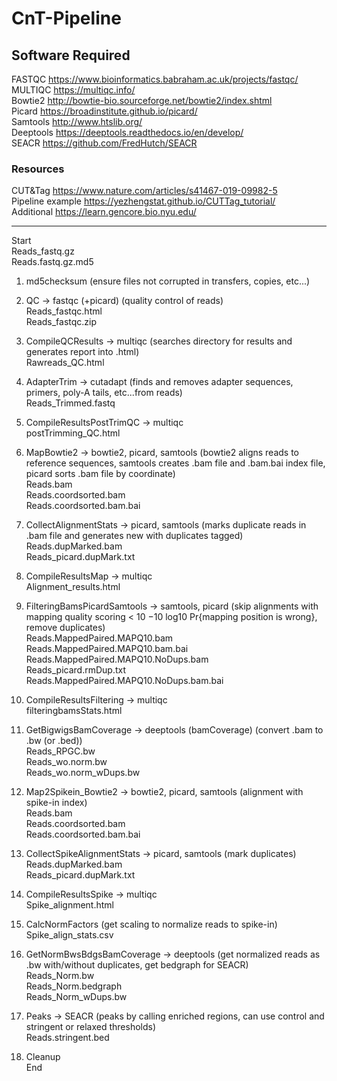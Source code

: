 # CnT-Pipeline

## Software Required  
FASTQC https://www.bioinformatics.babraham.ac.uk/projects/fastqc/  
MULTIQC https://multiqc.info/  
Bowtie2 http://bowtie-bio.sourceforge.net/bowtie2/index.shtml  
Picard https://broadinstitute.github.io/picard/  
Samtools  http://www.htslib.org/  
Deeptools  https://deeptools.readthedocs.io/en/develop/  
SEACR https://github.com/FredHutch/SEACR  
  
### Resources  
CUT&Tag https://www.nature.com/articles/s41467-019-09982-5  
Pipeline example https://yezhengstat.github.io/CUTTag_tutorial/  
Additional https://learn.gencore.bio.nyu.edu/  
___
Start  
	  Reads_fastq.gz  
	  Reads.fastq.gz.md5  

1. md5checksum (ensure files not corrupted in transfers, copies, etc...)  

2. QC -> fastqc (+picard)	(quality control of reads)  
	  Reads_fastqc.html  
	  Reads_fastqc.zip  

3. CompileQCResults -> multiqc (searches directory for results and generates report into .html)  
	  Rawreads_QC.html  

4. AdapterTrim -> cutadapt (finds and removes adapter sequences, primers, poly-A tails, etc...from reads)  
	  Reads_Trimmed.fastq  

5. CompileResultsPostTrimQC -> multiqc  
	  postTrimming_QC.html  

6. MapBowtie2 -> bowtie2, picard, samtools (bowtie2 aligns reads to reference sequences, samtools creates .bam file and .bam.bai index file, picard sorts .bam file by coordinate)  
	  Reads.bam  
	  Reads.coordsorted.bam  
	  Reads.coordsorted.bam.bai  

7. CollectAlignmentStats -> picard, samtools (marks duplicate reads in .bam file and generates new with duplicates tagged)  
	  Reads.dupMarked.bam  
	  Reads_picard.dupMark.txt  

8. CompileResultsMap -> multiqc  
	  Alignment_results.html  

9. FilteringBamsPicardSamtools -> samtools, picard (skip alignments with mapping quality scoring < 10 −10 log10 Pr{mapping position is wrong}, remove duplicates)  
	  Reads.MappedPaired.MAPQ10.bam  
	  Reads.MappedPaired.MAPQ10.bam.bai  
	  Reads.MappedPaired.MAPQ10.NoDups.bam  	
	  Reads_picard.rmDup.txt  
	  Reads.MappedPaired.MAPQ10.NoDups.bam.bai  

10. CompileResultsFiltering -> multiqc  
	  filteringbamsStats.html  

11. GetBigwigsBamCoverage -> deeptools (bamCoverage) (convert .bam to .bw (or .bed))  
	  Reads_RPGC.bw  
	  Reads_wo.norm.bw  
	  Reads_wo.norm_wDups.bw  

12. Map2Spikein_Bowtie2 -> bowtie2, picard, samtools (alignment with spike-in index)  
	  Reads.bam  
	  Reads.coordsorted.bam  
	  Reads.coordsorted.bam.bai  

13. CollectSpikeAlignmentStats -> picard, samtools (mark duplicates)  
	  Reads.dupMarked.bam  
	  Reads_picard.dupMark.txt  

14. CompileResultsSpike -> multiqc  
	  Spike_alignment.html  

15. CalcNormFactors	(get scaling to normalize reads to spike-in)  
	  Spike_align_stats.csv  

16. GetNormBwsBdgsBamCoverage -> deeptools (get normalized reads as .bw with/without duplicates, get bedgraph for SEACR)  
	  Reads_Norm.bw  
	  Reads_Norm.bedgraph  
	  Reads_Norm_wDups.bw  

17. Peaks -> SEACR (peaks by calling enriched regions, can use control and stringent or relaxed thresholds)  
	  Reads.stringent.bed  

18. Cleanup  
End  
